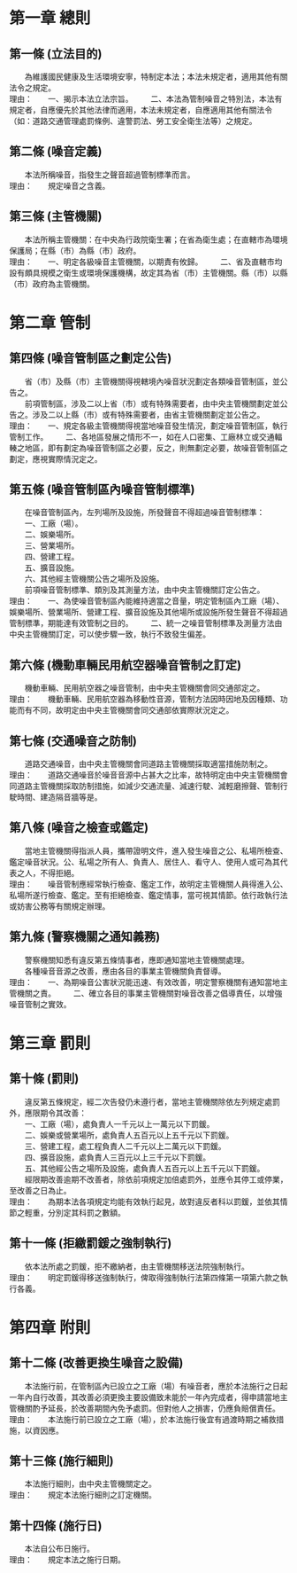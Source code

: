 第一章  總則
============
第一條 (立法目的)
-----------------
　　為維護國民健康及生活環境安寧，特制定本法；本法未規定者，適用其他有關法令之規定。  
理由：　　一、揭示本法立法宗旨。
　　二、本法為管制噪音之特別法，本法有規定者，自應優先於其他法律而適用，本法未規定者，自應適用其他有關法令（如：道路交通管理處罰條例、違警罰法、勞工安全衛生法等）之規定。

第二條 (噪音定義)
-----------------
　　本法所稱噪音，指發生之聲音超過管制標準而言。  
理由：　　規定噪音之含義。

第三條 (主管機關)
-----------------
　　本法所稱主管機關：在中央為行政院衛生署；在省為衛生處；在直轄市為環境保護局；在縣（市）為縣（市）政府。  
理由：　　一、明定各級噪音主管機關，以期責有攸歸。
　　二、省及直轄市均設有頗具規模之衛生或環境保護機構，故定其為省（市）主管機關。縣（市）以縣（市）政府為主管機關。

第二章  管制
============
第四條 (噪音管制區之劃定公告)
-----------------------------
　　省（市）及縣（市）主管機關得視轄境內噪音狀況劃定各類噪音管制區，並公告之。  
　　前項管制區，涉及二以上省（市）或有特殊需要者，由中央主管機關劃定並公告之。涉及二以上縣（市）或有特殊需要者，由省主管機關劃定並公告之。  
理由：　　一、規定各級主管機關得視當地噪音發生情況，劃定噪音管制區，執行管制工作。
　　二、各地區發展之情形不一，如在人口密集、工廠林立或交通輻輳之地區，即有劃定為噪音管制區之必要，反之，則無劃定必要，故噪音管制區之劃定，應視實際情況定之。

第五條 (噪音管制區內噪音管制標準)
---------------------------------
　　在噪音管制區內，左列場所及設施，所發聲音不得超過噪音管制標準：  
　　一、工廠（場）。  
　　二、娛樂場所。  
　　三、營業場所。  
　　四、營建工程。  
　　五、擴音設施。  
　　六、其他經主管機關公告之場所及設施。  
　　前項噪音管制標準、類別及其測量方法，由中央主管機關訂定公告之。  
理由：　　一、為使噪音管制區內能維持適當之音量，明定管制區內工廠（場）、娛樂場所、營業場所、營建工程、擴音設施及其他場所或設施所發生聲音不得超過管制標準，期能達有效管制之目的。
　　二、統一之噪音管制標準及測量方法由中央主管機關訂定，可以使步驟一致，執行不致發生偏差。

第六條 (機動車輛民用航空器噪音管制之訂定)
-----------------------------------------
　　機動車輛、民用航空器之噪音管制，由中央主管機關會同交通部定之。  
理由：　　機動車輛、民用航空器為移動性音源，管制方法因時因地及因種類、功能而有不同，故明定由中央主管機關會同交通部依實際狀況定之。

第七條 (交通噪音之防制)
-----------------------
　　道路交通噪音，由中央主管機關會同道路主管機關採取適當措施防制之。  
理由：　　道路交通噪音於噪音音源中占甚大之比率，故特明定由中央主管機關會同道路主管機關採取防制措施，如減少交通流量、減速行駛、減輕磨擦聲、管制行駛時間、建造隔音牆等是。

第八條 (噪音之檢查或鑑定)
-------------------------
　　當地主管機關得指派人員，攜帶證明文件，進入發生噪音之公、私場所檢查、鑑定噪音狀況。公、私場之所有人、負責人、居住人、看守人、使用人或可為其代表之人，不得拒絕。  
理由：　　噪音管制應經常執行檢查、鑑定工作，故明定主管機關人員得進入公、私場所遂行檢查、鑑定。至有拒絕檢查、鑑定情事，當可視其情節。依行政執行法或妨害公務等有關規定辦理。

第九條 (警察機關之通知義務)
---------------------------
　　警察機關知悉有違反第五條情事者，應即通知當地主管機關處理。  
　　各種噪音音源之改善，應由各目的事業主管機關負責督導。  
理由：　　一、為期噪音公害狀況能迅速、有效改善，明定警察機關有通知當地主管機關之責。
　　二、確立各目的事業主管機關對噪音改善之倡導責任，以增強噪音管制之實效。

第三章  罰則
============
第十條 (罰則)
-------------
　　違反第五條規定，經二次告發仍未遵行者，當地主管機關除依左列規定處罰外，應限期令其改善：  
　　一、工廠（場），處負責人一千元以上一萬元以下罰鍰。  
　　二、娛樂或營業場所，處負責人五百元以上五千元以下罰鍰。  
　　三、營建工程，處工程負責人二千元以上二萬元以下罰鍰。  
　　四、擴音設施，處負責人三百元以上三千元以下罰鍰。  
　　五、其他經公告之場所及設施，處負責人五百元以上五千元以下罰鍰。  
　　經限期改善逾期不改善者，除依前項規定加倍處罰外，並應令其停工或停業，至改善之日為止。  
理由：　　為期本法各項規定均能有效執行起見，故對違反者科以罰鍰，並依其情節之輕重，分別定其科罰之數額。

第十一條 (拒繳罰鍰之強制執行)
-----------------------------
　　依本法所處之罰鍰，拒不繳納者，由主管機關移送法院強制執行。  
理由：　　明定罰鍰得移送強制執行，俾取得強制執行法第四條第一項第六款之執行各義。

第四章  附則
============
第十二條 (改善更換生噪音之設備)
-------------------------------
　　本法施行前，在管制區內已設立之工廠（場）有噪音者，應於本法施行之日起一年內自行改善，其改善必須更換主要設備致未能於一年內完成者，得申請當地主管機關酌予延長，於改善期間內免予處罰。但對他人之損害，仍應負賠償責任。  
理由：　　本法施行前已設立之工廠（場），於本法施行後宜有過渡時期之補救措施，以資因應。

第十三條 (施行細則)
-------------------
　　本法施行細則，由中央主管機關定之。  
理由：　　規定本法施行細則之訂定機關。

第十四條 (施行日)
-----------------
　　本法自公布日施行。  
理由：　　規定本法之施行日期。